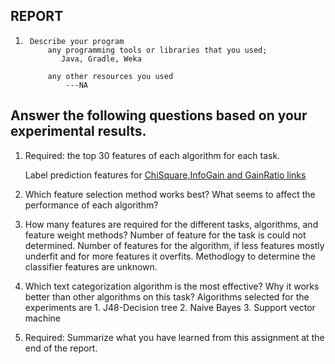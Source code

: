 
## REPORT
1.      Describe your program
            any programming tools or libraries that you used;
               Java, Gradle, Weka

            any other resources you used
                ---NA
                
## Answer the following questions based on your experimental results.
1. Required: the top 30 features of each algorithm for each task.

   Label prediction features for [ChiSquare,InfoGain and GainRatio 
                        links](https://github.com/dewadkar/weka-textclassification/blob/master/resources/label/selectedAttributesLabelData.txt)

3.  Which feature selection method works best? What seems to affect the performance of each algorithm?

4.  How many features are required for the different tasks, algorithms, and feature weight methods?
            Number of feature for the task is could not determined. 
            Number of features for the algorithm, if less features mostly underfit and for more features it overfits. Methodlogy to determine the classifier features are unknown.

            

5.  Which text categorization algorithm is the most effective? Why it works better than other algorithms on this task?
            Algorithms selected for the experiments are 1. J48-Decision tree 2. Naive Bayes 3. Support vector machine

6.  Required: Summarize what you have learned from this assignment at the end of the report.
